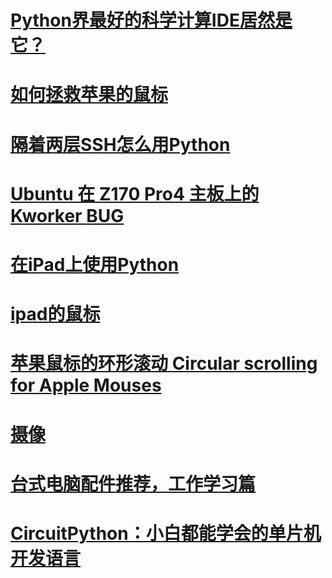 # [Python界最好的科学计算IDE居然是它？](./200128env_setup/readme.md)
# [如何拯救苹果的鼠标](./200130elegant_junk/readme.md)
# [隔着两层SSH怎么用Python](./200131double_ssh/readme.md)
# [Ubuntu 在 Z170 Pro4 主板上的 Kworker BUG](./200206/readme.md)
# [在iPad上使用Python](./200212remote_python/readme.md)
# [ipad的鼠标](./200324ipad_cursor/readme.md)
# [苹果鼠标的环形滚动 Circular scrolling for Apple Mouses ](./200330clickwheel_mouse/readme.md)
# [摄像](./201212video/readme.md)
# [台式电脑配件推荐，工作学习篇](./210531/readme.md)
# [CircuitPython：小白都能学会的单片机开发语言](./211006/readme.md)
